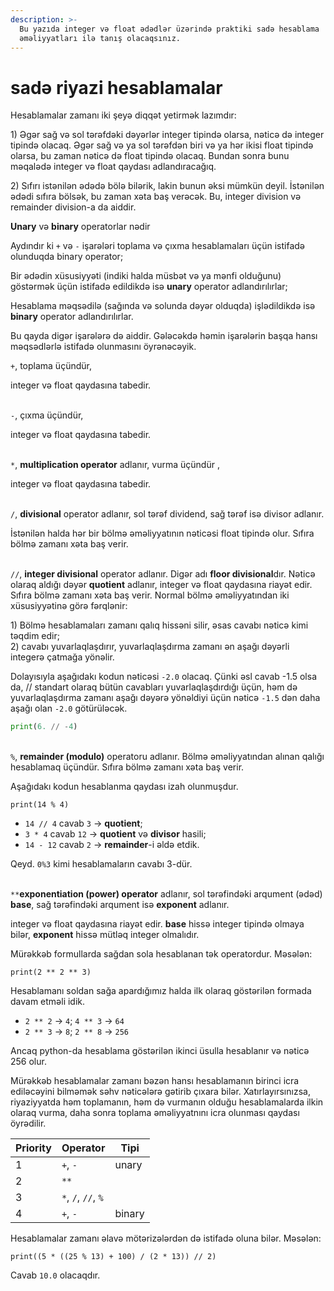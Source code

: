 ```yaml
---
description: >-
  Bu yazıda integer və float ədədlər üzərində praktiki sadə hesablama
  əməliyyatları ilə tanış olacaqsınız.
---
```


# sadə riyazi hesablamalar

Hesablamalar zamanı iki şeyə diqqət yetirmək lazımdır:

1\) Əgər sağ və sol tərəfdəki dəyərlər integer tipində olarsa, nəticə də integer tipində olacaq. Əgər sağ və ya sol tərəfdən biri və ya hər ikisi float tipində olarsa, bu zaman nəticə də float tipində olacaq. Bundan sonra bunu məqalədə integer və float qaydası adlandıracağıq.

2\) Sıfırı istənilən ədədə bölə bilərik, lakin bunun əksi mümkün deyil. İstənilən ədədi sıfıra bölsək, bu zaman xəta baş verəcək. Bu, integer division və remainder division-a da aiddir.



**Unary** və **binary** operatorlar nədir

Aydındır ki `+` və `-` işarələri toplama və çıxma hesablamaları üçün istifadə olunduqda binary operator;

Bir ədədin xüsusiyyəti (indiki halda müsbət və ya mənfi olduğunu) göstərmək üçün istifadə edildikdə isə **unary** operator adlandırılırlar;&#x20;

Hesablama məqsədilə (sağında və solunda dəyər olduqda) işlədildikdə isə **binary** operator adlandırılırlar.

Bu qayda digər işarələrə də aiddir. Gələcəkdə həmin işarələrin başqa hansı məqsədlərlə istifadə olunmasını öyrənəcəyik.





`+`, toplama üçündür,

integer və float qaydasına tabedir.

\
`-`, çıxma üçündür,

integer və float qaydasına tabedir.

\
`*`, **multiplication operator** adlanır, vurma üçündür&#x20;,

integer və float qaydasına tabedir.



\
`/`, **divisional** operator adlanır, sol tərəf dividend, sağ tərəf isə divisor adlanır.

İstənilən halda hər bir bölmə əməliyyatının nəticəsi float tipində olur. Sıfıra bölmə zamanı xəta baş verir.

\
`//`, **integer divisional** operator adlanır. Digər adı **floor divisional**dır. Nəticə olaraq aldığı dəyər **quotient** adlanır, integer və float qaydasına riayət edir. Sıfıra bölmə zamanı xəta baş verir. Normal bölmə əməliyyatından iki xüsusiyyətinə görə fərqlənir:

1\) Bölmə hesablamaları zamanı qalıq hissəni silir, əsas cavabı nəticə kimi təqdim edir;\
2\) cavabı yuvarlaqlaşdırır, yuvarlaqlaşdırma zamanı ən aşağı dəyərli integerə çatmağa yönəlir.

Dolayısıyla aşağıdakı kodun nəticəsi `-2.0` olacaq. Çünki əsl cavab -1.5 olsa da, // standart olaraq bütün cavabları yuvarlaqlaşdırdığı üçün, həm də yuvarlaqlaşdırma zamanı aşağı dəyərə yönəldiyi üçün nəticə `-1.5` dən daha aşağı olan `-2.0` götürüləcək.

```python
print(6. // -4)
```



\
`%`, **remainder (modulo)** operatoru adlanır. Bölmə əməliyyatından alınan qalığı hesablamaq üçündür. Sıfıra bölmə zamanı xəta baş verir.

Aşağıdakı kodun hesablanma qaydası izah olunmuşdur. 

```
print(14 % 4)
```

* `14 // 4` cavab `3` →  **quotient**;
* `3 * 4` cavab `12` →  **quotient** və **divisor** hasili;
* `14 - 12` cavab `2` →  **remainder**-i əldə etdik.

Qeyd. `0%3` kimi hesablamaların cavabı 3-dür.





\
`**`**exponentiation (power) operator** adlanır, sol tərəfindəki arqument (ədəd) **base**, sağ tərəfindəki arqument isə **exponent** adlanır.

integer və float qaydasına riayət edir. **base** hissə integer tipində olmaya bilər, **exponent** hissə mütləq integer olmalıdır.

Mürəkkəb formullarda sağdan sola hesablanan tək operatordur. Məsələn:

```
print(2 ** 2 ** 3)
```

Hesablamanı soldan sağa apardığımız halda ilk olaraq göstərilən formada davam etməli idik.

* `2 ** 2` → `4`; `4 ** 3` → `64`
* `2 ** 3` → `8`; `2 ** 8` → `256`

Ancaq python-da hesablama göstərilən ikinci üsulla hesablanır və nəticə 256 olur.



Mürəkkəb hesablamalar zamanı bəzən hansı hesablamanın birinci icra ediləcəyini bilməmək səhv nəticələrə gətirib çıxara bilər. Xatırlayırsınızsa, riyaziyyatda həm toplamanın, həm də  vurmanın olduğu hesablamalarda ilkin olaraq vurma, daha sonra toplama əməliyyatnını icra olunması qaydası öyrədilir.&#x20;

| Priority | Operator            | Tipi   |
| -------- | ------------------- | ------ |
| 1        | `+`, `-`            | unary  |
| 2        | `**`                |        |
| 3        | `*`, `/`, `//`, `%` |        |
| 4        | `+`, `-`            | binary |

Hesablamalar zamanı əlavə mötərizələrdən də istifadə oluna bilər. Məsələn:

```
print((5 * ((25 % 13) + 100) / (2 * 13)) // 2)
```

Cavab `10.0` olacaqdır.
